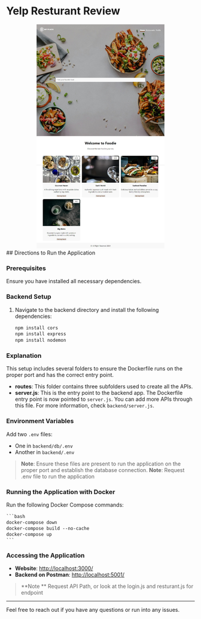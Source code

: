 # Yelp Resturant Review
<center><img src = "https://github.com/Jay-tech456/Stealth-Project/blob/main/Foodie.jpeg" height="600" width="auto"/> </center>
## Directions to Run the Application

### Prerequisites

Ensure you have installed all necessary dependencies.

### Backend Setup

1. Navigate to the backend directory and install the following dependencies:

    ```bash
    npm install cors
    npm install express
    npm install nodemon
    ```
### Explanation

This setup includes several folders to ensure the Dockerfile runs on the proper port and has the correct entry point.

- **routes**: This folder contains three subfolders used to create all the APIs.
- **server.js**: This is the entry point to the backend app. The Dockerfile entry point is now pointed to `server.js`. You can add more APIs through this file. For more information, check `backend/server.js`.

### Environment Variables

Add two `.env` files:

- One in `backend/db/.env`
- Another in `backend/.env`

> **Note**: Ensure these files are present to run the application on the proper port and establish the database connection.
> **Note**: Request .env file to run the application

### Running the Application with Docker

Run the following Docker Compose commands:

    ```bash
    docker-compose down
    docker-compose build --no-cache
    docker-compose up
    ```


### Accessing the Application

- **Website**: [http://localhost:3000/](http://localhost:3000/)
- **Backend on Postman**: [http://localhost:5001/](http://localhost:5001/api/...)
>**Note ** Request API Path, or look at the login.js and resturant.js for endpoint

---

Feel free to reach out if you have any questions or run into any issues.
